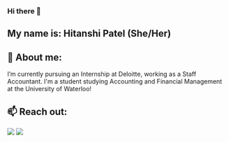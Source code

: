 ### Hi there 👋 

## My name is: Hitanshi Patel (She/Her)



<!--
Here are some ideas to get you started:
- 👯 I’m looking to collaborate on ...
- 🤔 I’m looking for help with ...
- 💬 Ask me about ...
- 📫 How to reach me: ...
- 😄 Pronouns: ...
- ⚡ Fun fact: ...
#### I’m currently studying Systems Design Engineering at the University of Waterloo!

-->

## 🔭 About me:
I’m currently pursuing an Internship at Deloitte, working as a Staff Accountant. 
I'm a student studying Accounting and Financial Management at the University of Waterloo!

## 📫 Reach out:

[![](https://img.shields.io/badge/Gmail-D14836?style=for-the-badge&logo=gmail&logoColor=white)](mailto:hitanshipatel26@gmail.com) [![](https://img.shields.io/badge/LinkedIn-0077B5?style=for-the-badge&logo=linkedin&logoColor=white)](https://www.linkedin.com/in/hitanshi-patel/)


